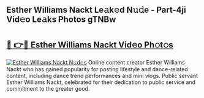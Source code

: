 ## Esther Williams Nackt Le𝚊k𝚎d N𝚞𝚍e - Part-4ji Vid𝚎o Le𝚊ks Photos gTNBw

# <h2><a href="http://fb2cxq5.evod.top/?m=Esther+Williams+Nackt">🔗 👉🔴 Esther Williams Nackt Vid𝚎o Ph𝚘t𝚘s</a></h2>

[![Esther Williams Nackt N𝚞d𝚎s](https://i.imgur.com/8V9OHl7.gif)](http://fb2cxq5.evod.top/?m=Esther+Williams+Nackt)
Online content creator Esther Williams Nackt who has gained popularity for posting lifestyle and dance-related content, including dance trend performances and mini vlogs. Public servant Esther Williams Nackt, celebrated for their dedication to public service and commitment to the greater good. 
